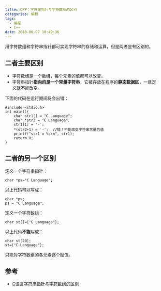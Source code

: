 ```yaml
---
title: CPP：字符串指针与字符数组的区别
categories: 编程
tags:
  - 编程
  - C++
date: 2018-06-07 18:49:36
---
```


用字符数组和字符串指针都可实现字符串的存储和运算，但是两者是有区别的。

## 二者主要区别

- 字符数组是一个数组，每个元素的值都可以改变。
- 字符串指针**指向的是一个常量字符串**，它被存放在程序的**静态数据区**，一旦定义就不能改变。

下面的代码在运行期间将会出错：

```
#include <stdio.h>
int main(){
    char str1[] = "C Language";
    char *str2 = "C Language";
    str1[1] = '-';
    *(str2+1) = '-';  //错！不能改变字符串常量的值
    printf("str1 = %s\n", str1);
    return 0;
}
```

## 二者的另一个区别

定义一个字符串指针：

```
char *ps="C Language";
```

以上代码可以写成：

```
char *ps;
ps = "C Language";
```

定义一个字符数组：

```
char st[]={"C Language"};
```

以上代码**不能**写成：

```
char st[20];
st={"C Language"};
```

只能对字符数组的各元素逐个赋值。

## 参考

- [C语言字符串指针与字符数组的区别](http://c.biancheng.net/cpp/html/81.html)

